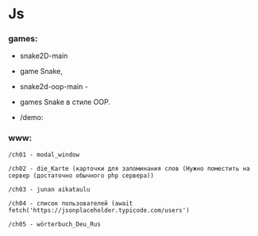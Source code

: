 # Js

### games: 
- snake2D-main 
- game Snake, 
- snake2d-oop-main - 
- games Snake в стиле OOP.

- /demo:

### www:

    /ch01 - modal_window

    /ch02 - die_Karte (карточки для запоминания слов (Нужно поместить на сервер (достаточно обычного php сервера))

    /ch03 - junan aikataulu
	
	/ch04 - список пользователей (await fetch('https://jsonplaceholder.typicode.com/users')

    /ch05 - wörterbuch_Deu_Rus
